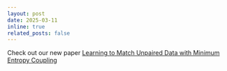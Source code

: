 ```yaml
---
layout: post
date: 2025-03-11 
inline: true
related_posts: false
---
```

Check out our new paper <a href='https://arxiv.org/abs/2503.08501'>Learning to Match Unpaired Data with Minimum Entropy Coupling</a>
